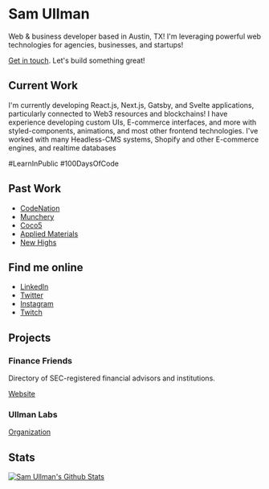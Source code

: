 # Sam Ullman
Web & business developer based in Austin, TX!  I'm leveraging powerful web technologies for agencies, businesses, and startups!

[Get in touch](mailto:samullman@gmail.com).  Let's build something great! 

## Current Work
I'm currently developing React.js, Next.js, Gatsby, and Svelte applications, particularly connected to Web3 resources and blockchains! I have experience developing custom UIs, E-commerce interfaces, and more with styled-components, animations, and most other frontend technologies. I've worked with many Headless-CMS systems, Shopify and other E-commerce engines, and realtime databases

#LearnInPublic #100DaysOfCode

## Past Work
* [CodeNation](https://codenation.org/)
* [Munchery](https://www.munchery.com/)
* [Coco5](https://coco5.com/)
* [Applied Materials](https://www.appliedmaterials.com/interactive-proxy/)
* [New Highs](https://1906newhighs.com/)

## Find me online
* [LinkedIn](https://www.linkedin.com/in/samullman/)
* [Twitter](https://twitter.com/samullman)
* [Instagram](https://instagram.com/jolly.jitsu)
* [Twitch](https://twitch.tv/samullman)


## Projects

### Finance Friends
Directory of SEC-registered financial advisors and institutions. 

[Website](https://financefriends.org/)

### Ullman Labs
[Organization](https://github.com/ullman-labs/)

<!-- ### Galleria
An Instagram-like app owning and displaying your art.

[Website](https://galleria-kappa.vercel.app) | [Repo](https://github.com/samullman/galleria)
 -->

<!-- 
Eternal Camping
Low-budget, high-culture living for all humans. 

Codeskewl
0-60pm programming modules. 


### Weebly
Open-source, modular, self-assembled vehicles. 

[Website](https://weebly.vercel.app) | [Repo](https://github.com/samullman/weebly)



### Pot Land
Dispensaries directory with a dose of art & culture. 

[Website](https://pot.land) | [Repo](https://github.com/samullman/potland)


### Gentle Man
Finding work, family, and love for all. 

[Website](https://gentle-man.xyz) | [Repo](https://github.com/samullman/gentleman)

 -->


## Stats

[![Sam Ullman's Github Stats](https://github-readme-stats.vercel.app/api?username=samullman)](https://github.com/samullman)


<!--
**samullman/samullman** is a ✨ _special_ ✨ repository because its `README.md` (this file) appears on your GitHub profile.

Here are some ideas to get you started:

- 🔭 I’m currently working on ...
- 🌱 I’m currently learning ...
- 👯 I’m looking to collaborate on ...
- 🤔 I’m looking for help with ...
- 💬 Ask me about ...
- 📫 How to reach me: ...
- 😄 Pronouns: ...
- ⚡ Fun fact: ...
-->
